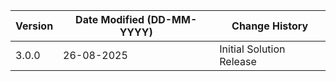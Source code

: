 | **Version** | **Date Modified (DD-MM-YYYY)** | **Change History**                                                                  |
|-------------|--------------------------------|-------------------------------------------------------------------------------------|
| 3.0.0       | 26-08-2025                     | Initial Solution Release        